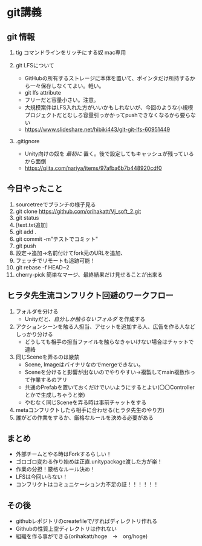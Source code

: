 ﻿# git講義
## git 情報
 1. tig コマンドラインをリッチにする奴 mac専用
 1. git LFSについて
    - GitHubの所有するストレージに本体を置いて、ポインタだけ所持するから一々保存しなくてよい。軽い。
    - git lfs attribute
    - フリーだと容量小さい。注意。
    - 大規模案件はLFS入れた方がいいかもしれないが、今回のような小規模プロジェクトだとむしろ容量引っかかってpushできなくなるから要らない
    * https://www.slideshare.net/hibiki443/git-git-lfs-60951449
   
1. .gitignore
    - Unity向けの奴を _最初に_ 置く。後で設定してもキャッシュが残っているから面倒
    - https://qiita.com/nariya/items/97afba6b7b448920cdf0

## 今日やったこと
1. sourcetreeでブランチの様子見る
 1. git clone https://github.com/orihakatt/Vj_soft_2.git
 1. git status
 1. [text.txt追加]
 1. git add .
 1. git commit -m"テストでコミット"
 1. git push
 1. 設定→追加→名前付けてfork元のURLを追加、
 1. フェッチでリモートも追跡可能！
 1. git rebase -f HEAD~2
 1. cherry-pick 簡単なマージ、最終結果だけ見せることが出来る

## ヒラタ先生流コンフリクト回避のワークフロー
1. フォルダを分ける
    - Unityだと、_自分しか触らないフォルダ_ を作成する
1. アクションシーンを触る人担当、アセットを追加する人、広告を作る人などしっかり分ける
    - どうしても相手の担当ファイルを触らなきゃいけない場合はチャットで連絡
1. 同じSceneを弄るのは厳禁
    - Scene, Imageはバイナリなのでmergeできない。
    - Sceneを分けると影響が出ないのでやりやすい→複製してmain複数作って作業するのアリ
    - 共通のPrefabを置いておくだけでいいようにするとよい(〇〇Controllerとかで生成しちゃうと楽)
    - やむなく同じSceneを弄る時は事前チャットをする
1. metaコンフリクトしたら相手に合わせる(ヒラタ先生のやり方)
1. 誰がどの作業をするか、厳格なルールを決める必要がある

## まとめ
- 外部チームとやる時はForkするらしい！
- ゴロゴロ変わる作り始めは正直.unitypackage渡した方が楽！
- 作業の分担！厳格なルール決め！
- LFSは今回いらない！
- コンフリクトはコミュニケーション力不足の証！！！！！！

## その後
- githubレポジトリのcreatefileで/すればディレクトリ作れる
- Githubの性質上空ディレクトリは作れない
- 組織を作る事ができる(orihakatt/hoge　→　org/hoge)
